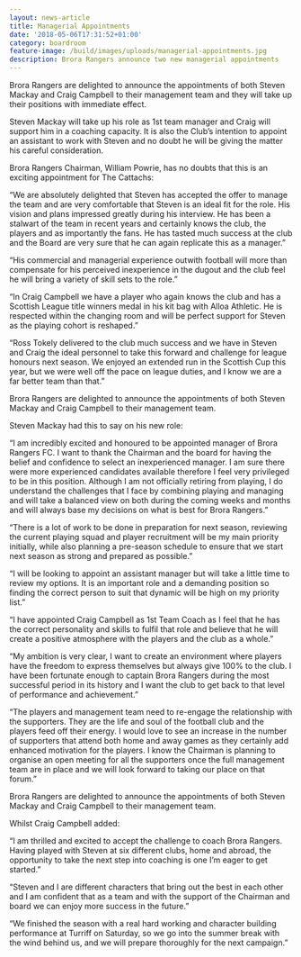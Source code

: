 ```yaml
---
layout: news-article
title: Managerial Appointments
date: '2018-05-06T17:31:52+01:00'
category: boardroom
feature-image: /build/images/uploads/managerial-appointments.jpg
description: Brora Rangers announce two new managerial appointments
---
```

Brora Rangers are delighted to announce the appointments of both Steven Mackay and Craig Campbell to their management team and they will take up their positions with immediate effect.



Steven Mackay will take up his role as 1st team manager and Craig will support him in a coaching capacity. It is also the Club’s intention to appoint an assistant to work with Steven and no doubt he will be giving the matter his careful consideration.



Brora Rangers Chairman, William Powrie, has no doubts that this is an exciting appointment for The Cattachs:



“We are absolutely delighted that Steven has accepted the offer to manage the team and are very comfortable that Steven is an ideal fit for the role. His vision and plans impressed greatly during his interview. He has been a stalwart of the team in recent years and certainly knows the club, the players and as importantly the fans. He has tasted much success at the club and the Board are very sure that he can again replicate this as a manager.”



“His commercial and managerial experience outwith football will more than compensate for his perceived inexperience in the dugout and the club feel he will bring a variety of skill sets to the role.”



“In Craig Campbell we have a player who again knows the club and has a Scottish League title winners medal in his kit bag with Alloa Athletic. He is respected within the changing room and will be perfect support for Steven as the playing cohort is reshaped.”



“Ross Tokely delivered to the club much success and we have in Steven and Craig the ideal personnel to take this forward and challenge for league honours next season. We enjoyed an extended run in the Scottish Cup this year, but we were well off the pace on league duties, and I know we are a far better team than that.”



Brora Rangers are delighted to announce the appointments of both Steven Mackay and Craig Campbell to their management team.



Steven Mackay had this to say on his new role:



“I am incredibly excited and honoured to be appointed manager of Brora Rangers FC. I want to thank the Chairman and the board for having the belief and confidence to select an inexperienced manager. I am sure there were more experienced candidates available therefore I feel very privileged to be in this position. Although I am not officially retiring from playing, I do understand the challenges that I face by combining playing and managing and will take a balanced view on both during the coming weeks and months and will always base my decisions on what is best for Brora Rangers.”



“There is a lot of work to be done in preparation for next season, reviewing the current playing squad and player recruitment will be my main priority initially, while also planning a pre-season schedule to ensure that we start next season as strong and prepared as possible.”



“I will be looking to appoint an assistant manager but will take a little time to review my options. It is an important role and a demanding position so finding the correct person to suit that dynamic will be high on my priority list.”



“I have appointed Craig Campbell as 1st Team Coach as I feel that he has the correct personality and skills to fulfil that role and believe that he will create a positive atmosphere with the players and the club as a whole.”



“My ambition is very clear, I want to create an environment where players have the freedom to express themselves but always give 100% to the club. I have been fortunate enough to captain Brora Rangers during the most successful period in its history and I want the club to get back to that level of performance and achievement.”



“The players and management team need to re-engage the relationship with the supporters. They are the life and soul of the football club and the players feed off their energy. I would love to see an increase in the number of supporters that attend both home and away games as they certainly add enhanced motivation for the players. I know the Chairman is planning to organise an open meeting for all the supporters once the full management team are in place and we will look forward to taking our place on that forum.”



Brora Rangers are delighted to announce the appointments of both Steven Mackay and Craig Campbell to their management team.



Whilst Craig Campbell added:



“I am thrilled and excited to accept the challenge to coach Brora Rangers. Having played with Steven at six different clubs, home and abroad, the opportunity to take the next step into coaching is one I’m eager to get started.”



“Steven and I are different characters that bring out the best in each other and I am confident that as a team and with the support of the Chairman and board we can enjoy more success in the future.”



“We finished the season with a real hard working and character building performance at Turriff on Saturday, so we go into the summer break with the wind behind us, and we will prepare thoroughly for the next campaign.”
